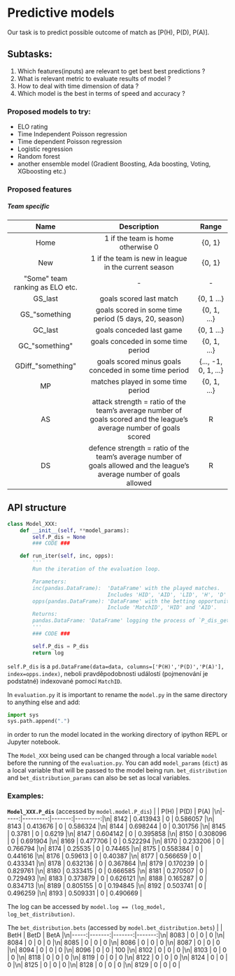 # Predictive models
Our task is to predict possible outcome of match as [P(H), P(D), P(A)].
## Subtasks:
1. Which features(inputs) are relevant to get best best predictions ?
2. What is relevant metric to evaluate results of model ?
3. How to deal with time dimension of data ?
4. Which model is the best in terms of speed and accuracy ?
### Proposed models to try:
 - ELO rating
 - Time Independent Poisson regression
 - Time dependent Poisson regression
 - Logistic regression
 - Random forest
 - another ensemble model (Gradient Boosting, Ada boosting, Voting, XGboosting etc.)

### Proposed features
##### Team specific
  | Name | Description | Range |
  | :---: | :---: | :---: |
  | Home | 1 if the team is home otherwise 0 | {0, 1} |
  | New | 1 if the team is new in league in the current season| {0, 1}|
  |"Some" team ranking as ELO etc. | - | - |
  |GS_last| goals scored last match | {0, 1 ...}|
  |GS_"something| goals scored in some time period (5 days, 20, season)| {0, 1, ...}|
  |GC_last| goals conceded last game| {0, 1 ...}|
  |GC_"something"| goals conceded in some time period | {0, 1, ...}|
  |GDiff_"something"|goals scored minus goals conceded in some time period| {..., -1, 0, 1, ...}|
  |MP|matches played in some time period|{0, 1, ...}|
  |AS|attack strength = ratio of the team’s average number of goals scored and the league’s average number of goals scored| R|
  |DS|defence strength = ratio of the team’s average number of goals allowed and the league’s average number of goals allowed| R|

## API structure

```python
class Model_XXX:
    def __init__(self, **model_params):
        self.P_dis = None
        ### CODE ###

    def run_iter(self, inc, opps):
        '''
        Run the iteration of the evaluation loop.

        Parameters:
        inc(pandas.DataFrame):  'DataFrame' with the played matches.
                                Includes 'HID', 'AID', 'LID', 'H', 'D' and 'A'.
        opps(pandas.DataFrame): 'DataFrame' with the betting opportunities.
                                Include 'MatchID', 'HID' and 'AID'.
        Returns:
        pandas.DataFrame: 'DataFrame' logging the process of `P_dis_get` under this model.
        '''
        ### CODE ###

        self.P_dis = P_dis
        return log
```

`self.P_dis` is a `pd.DataFrame(data=data, columns=['P(H)','P(D)','P(A)'], index=opps.index)`, neboli pravděpodobnosti událostí (pojmenování je podstatné) indexované pomocí `MatchID`.

 In `evaluation.py` it is important to rename the `model.py` in the same directory to anything else and add:

```python
import sys
sys.path.append(".")
```

in order to run the model located in the working directory of ipython REPL or Jupyter notebook.

The `Model_XXX` being used can be changed through a local variable `model` before the running of the `evaluation.py`. You can add `model_params` (`dict`) as a local variable that will be passed to the model being run. `bet_distribution` and `bet_distribution_params` can also be set as local variables.

### Examples:

__`Model_XXX.P_dis`__ (accessed by `model.model.P_dis`)
|      |     P(H) |   P(D) |     P(A) |\n|-----:|---------:|-------:|---------:|\n| 8142 | 0.413943 |      0 | 0.586057 |\n| 8143 | 0.413676 |      0 | 0.586324 |\n| 8144 | 0.698244 |
0 | 0.301756 |\n| 8145 | 0.3781   |      0 | 0.6219   |\n| 8147 |
0.604142 |      0 | 0.395858 |\n| 8150 | 0.308096 |      0 | 0.691904 |\n| 8169 | 0.477706 |      0 | 0.522294 |\n| 8170 | 0.233206
|      0 | 0.766794 |\n| 8174 | 0.25535  |      0 | 0.74465  |\n|
8175 | 0.558384 |      0 | 0.441616 |\n| 8176 | 0.59613  |      0
| 0.40387  |\n| 8177 | 0.566659 |      0 | 0.433341 |\n| 8178 | 0.632136 |      0 | 0.367864 |\n| 8179 | 0.170239 |      0 | 0.829761 |\n| 8180 | 0.333415 |      0 | 0.666585 |\n| 8181 | 0.270507 |
     0 | 0.729493 |\n| 8183 | 0.373879 |      0 | 0.626121 |\n| 8188 | 0.165287 |      0 | 0.834713 |\n| 8189 | 0.805155 |      0 |
0.194845 |\n| 8192 | 0.503741 |      0 | 0.496259 |\n| 8193 | 0.509331 |      0 | 0.490669 |

The log can be accessed by `model.log == (log_model, log_bet_distribution)`.

The `bet_distribution.bets` (accessed by `model.bet_distribution.bets`)
|      |   BetH |   BetD |   BetA |\n|-----:|-------:|-------:|-------:|\n| 8083 |      0 |      0 |      0 |\n| 8084 |
  0 |      0 |      0 |\n| 8085 |      0 |      0 |      0 |\n| 8086 |      0 |      0 |      0 |\n| 8087 |      0 |      0 |      0 |\n| 8094 |      0 |      0 |      0 |\n| 8096 |      0 |      0
|    100 |\n| 8102 |      0 |      0 |      0 |\n| 8103 |      0 |      0 |      0 |\n| 8118 |      0 |      0 |      0 |\n| 8119 |
     0 |      0 |      0 |\n| 8122 |      0 |      0 |      0 |\n| 8124 |      0 |      0 |      0 |\n| 8125 |      0 |      0 |
  0 |\n| 8128 |      0 |      0 |      0 |\n| 8129 |      0 |
 0 |      0 |

